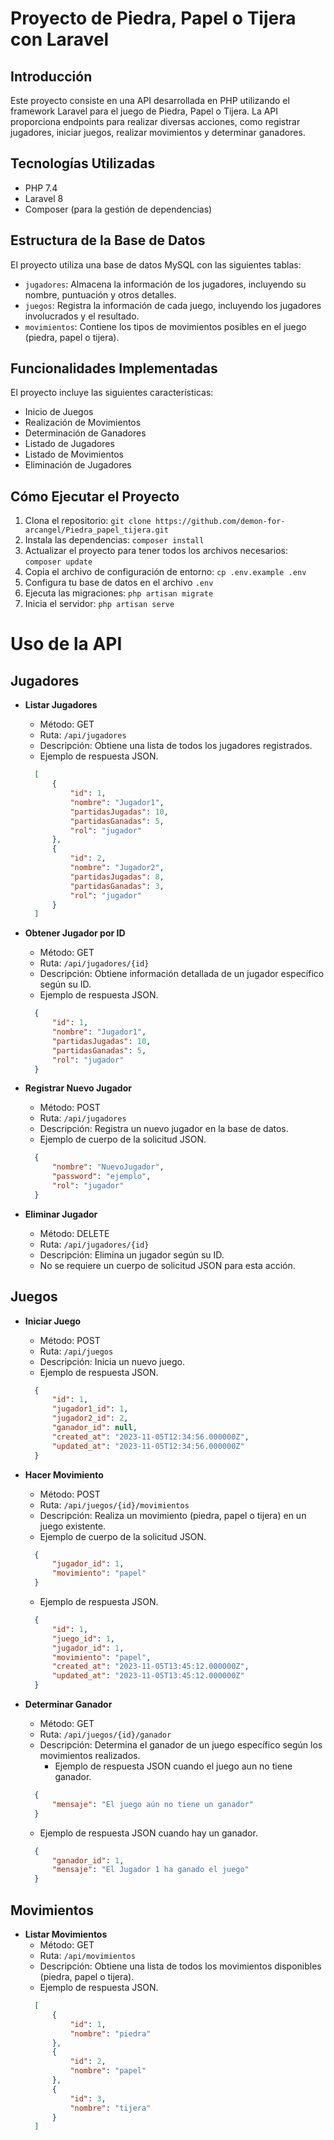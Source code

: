 # Proyecto de Piedra, Papel o Tijera con Laravel

## Introducción

Este proyecto consiste en una API desarrollada en PHP utilizando el framework Laravel para el juego de Piedra, Papel o Tijera. La API proporciona endpoints para realizar diversas acciones, como registrar jugadores, iniciar juegos, realizar movimientos y determinar ganadores.

## Tecnologías Utilizadas

- PHP 7.4
- Laravel 8
- Composer (para la gestión de dependencias)

## Estructura de la Base de Datos

El proyecto utiliza una base de datos MySQL con las siguientes tablas:

- `jugadores`: Almacena la información de los jugadores, incluyendo su nombre, puntuación y otros detalles.
- `juegos`: Registra la información de cada juego, incluyendo los jugadores involucrados y el resultado.
- `movimientos`: Contiene los tipos de movimientos posibles en el juego (piedra, papel o tijera).

## Funcionalidades Implementadas

El proyecto incluye las siguientes características:

- Inicio de Juegos
- Realización de Movimientos
- Determinación de Ganadores
- Listado de Jugadores
- Listado de Movimientos
- Eliminación de Jugadores

## Cómo Ejecutar el Proyecto

1. Clona el repositorio: `git clone https://github.com/demon-for-arcangel/Piedra_papel_tijera.git`
2. Instala las dependencias: `composer install`
3. Actualizar el proyecto para tener todos los archivos necesarios: `composer update`
4. Copia el archivo de configuración de entorno: `cp .env.example .env`
5. Configura tu base de datos en el archivo `.env`
6. Ejecuta las migraciones: `php artisan migrate`
7. Inicia el servidor: `php artisan serve`

# Uso de la API

## Jugadores

- **Listar Jugadores**
  - Método: GET
  - Ruta: `/api/jugadores`
  - Descripción: Obtiene una lista de todos los jugadores registrados.
  - Ejemplo de respuesta JSON.
  ```json
    [
        {
            "id": 1,
            "nombre": "Jugador1",
            "partidasJugadas": 10,
            "partidasGanadas": 5,
            "rol": "jugador"
        },
        {
            "id": 2,
            "nombre": "Jugador2",
            "partidasJugadas": 8,
            "partidasGanadas": 3,
            "rol": "jugador"
        }
    ]
  ```

- **Obtener Jugador por ID**
  - Método: GET
  - Ruta: `/api/jugadores/{id}`
  - Descripción: Obtiene información detallada de un jugador específico según su ID.
  - Ejemplo de respuesta JSON.
  ```json
    {
        "id": 1,
        "nombre": "Jugador1",
        "partidasJugadas": 10,
        "partidasGanadas": 5,
        "rol": "jugador"
    }
  ```

- **Registrar Nuevo Jugador**
  - Método: POST
  - Ruta: `/api/jugadores`
  - Descripción: Registra un nuevo jugador en la base de datos.
  - Ejemplo de cuerpo de la solicitud JSON.
  ```json
    {
        "nombre": "NuevoJugador",
        "password": "ejemplo",
        "rol": "jugador"
    }
  ```

- **Eliminar Jugador**
  - Método: DELETE
  - Ruta: `/api/jugadores/{id}`
  - Descripción: Elimina un jugador según su ID.
  - No se requiere un cuerpo de solicitud JSON para esta acción.

## Juegos

- **Iniciar Juego**
  - Método: POST
  - Ruta: `/api/juegos`
  - Descripción: Inicia un nuevo juego.
  - Ejemplo de respuesta JSON.
  ```json
    {
        "id": 1,
        "jugador1_id": 1,
        "jugador2_id": 2,
        "ganador_id": null,
        "created_at": "2023-11-05T12:34:56.000000Z",
        "updated_at": "2023-11-05T12:34:56.000000Z"
    }
  ```

- **Hacer Movimiento**
  - Método: POST
  - Ruta: `/api/juegos/{id}/movimientos`
  - Descripción: Realiza un movimiento (piedra, papel o tijera) en un juego existente.
  - Ejemplo de cuerpo de la solicitud JSON.
  ```json
    {
        "jugador_id": 1,
        "movimiento": "papel"
    }
  ```
  - Ejemplo de respuesta JSON.
  ```json
    {
        "id": 1,
        "juego_id": 1,
        "jugador_id": 1,
        "movimiento": "papel",
        "created_at": "2023-11-05T13:45:12.000000Z",
        "updated_at": "2023-11-05T13:45:12.000000Z"
    }
  ```

- **Determinar Ganador**
  - Método: GET
  - Ruta: `/api/juegos/{id}/ganador`
  - Descripción: Determina el ganador de un juego específico según los movimientos realizados.
    - Ejemplo de respuesta JSON cuando el juego aun no tiene ganador.
  ```json
    {
        "mensaje": "El juego aún no tiene un ganador"
    }
  ```
  - Ejemplo de respuesta JSON cuando hay un ganador.
  ```json
    {
        "ganador_id": 1,
        "mensaje": "El Jugador 1 ha ganado el juego"
    }
  ```

## Movimientos

- **Listar Movimientos**
  - Método: GET
  - Ruta: `/api/movimientos`
  - Descripción: Obtiene una lista de todos los movimientos disponibles (piedra, papel o tijera).
  - Ejemplo de respuesta JSON.
  ```json
    [
        {
            "id": 1,
            "nombre": "piedra"
        },
        {
            "id": 2,
            "nombre": "papel"
        },
        {
            "id": 3,
            "nombre": "tijera"
        }
    ]
    ```